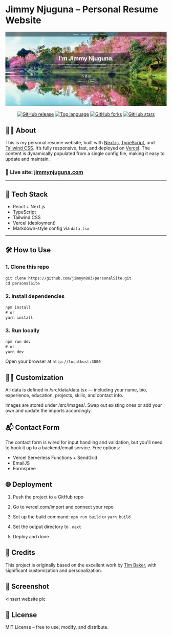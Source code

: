 # Jimmy Njuguna – Personal Resume Website

![Personal Resume Website](resume-screenshot.jpg?raw=true 'Personal Resume Website')

<div align="center">

<a href="https://github.com/jimmyn883/personalSite/releases"><img alt="GitHub release" src="https://img.shields.io/github/v/release/jimmyn883/personalSite"></a>
<a href="https://github.com/jimmyn883/personalSite"><img alt="Top language" src="https://img.shields.io/github/languages/top/jimmyn883/personalSite"></a>
<a href="https://github.com/jimmyn883/personalSite/network"><img alt="GitHub forks" src="https://img.shields.io/github/forks/jimmyn883/personalSite?color=success"></a>
<a href="https://github.com/jimmyn883/personalSite/stargazers"><img alt="GitHub stars" src="https://img.shields.io/github/stars/jimmyn883/personalSite?color=yellow"></a>

</div>

## 🧑‍💻 About

This is my personal resume website, built with [Next.js](https://nextjs.org/), [TypeScript](https://www.typescriptlang.org/), and [Tailwind CSS](https://tailwindcss.com/). It’s fully responsive, fast, and deployed on [Vercel](https://vercel.com/). The content is dynamically populated from a single config file, making it easy to update and maintain.

### 🔗 Live site: [jimmynjuguna.com](https://jimmynjuguna.com)

---

## 🚀 Tech Stack

- React + Next.js
- TypeScript
- Tailwind CSS
- Vercel (deployment)
- Markdown-style config via `data.tsx`

---

## 🛠️ How to Use

### 1. Clone this repo

```
git clone https://github.com/jimmyn883/personalSite.git
cd personalSite
```
### 2. Install dependencies
```
npm install
# or
yarn install
```
### 3. Run locally
```
npm run dev
# or
yarn dev
```
Open your browser at `http://localhost:3000`

## 🧑‍🎨 Customization
All data is defined in /src/data/data.tsx — including your name, bio, experience, education, projects, skills, and contact info.

Images are stored under /src/images/. Swap out existing ones or add your own and update the imports accordingly.



## 📬 Contact Form
The contact form is wired for input handling and validation, but you'll need to hook it up to a backend/email service. Free options:
- Vercel Serverless Functions + SendGrid
- EmailJS
- Formspree

## 🌐 Deployment
1. Push the project to a GitHub repo

2. Go to vercel.com/import and connect your repo

3. Set up the build command: `npm run build` or `yarn build`

4. Set the output directory to `.next`

5. Deploy and done

## 🧠 Credits
This project is originally based on the excellent work by [Tim Baker](https://github.com/tbakerx/react-resume-template), with significant customization and personalization.

## 📸 Screenshot
<insert website pic

## 💬 License
MIT License – free to use, modify, and distribute.
